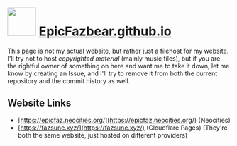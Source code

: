 <h1>
<img src="https://epicfazbear.github.io/src/cake.png" width="64" style="margin-bottom:-20px">
<a href="https://epicfazbear.github.io/">EpicFazbear.github.io</a>
</h1>

This page is not my actual website, but rather just a filehost for my website.
I'll try not to host *copyrighted material* (mainly music files), but if you are the rightful owner of something on here and want me to take it down, let me know by creating an Issue, and I'll try to remove it from both the current repository and the commit history as well.

## Website Links
- [https://epicfaz.neocities.org/](https://epicfaz.neocities.org/) (Neocities)
- [https://fazsune.xyz/](https://fazsune.xyz/) (Cloudflare Pages)
(They're both the same website, just hosted on different providers)